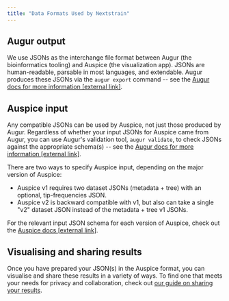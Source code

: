 ```yaml
---
title: "Data Formats Used by Nextstrain"
---
```

## Augur output

We use JSONs as the interchange file format between Augur (the bioinformatics tooling) and Auspice (the visualization app).
JSONs are human-readable, parsable in most languages, and extendable.
Augur produces these JSONs via the `augur export` command -- see the [Augur docs for more information [external link]](https://nextstrain-augur.readthedocs.io/en/stable/usage/cli/export.html).

## Auspice input

Any compatible JSONs can be used by Auspice, not just those produced by Augur. Regardless of whether your input JSONs for Auspice came from Augur, you can use Augur's validation tool, `augur validate`, to check JSONs against the appropriate schema(s) --  see the [Augur docs for more information [external link]](https://nextstrain-augur.readthedocs.io/en/stable/usage/cli/validate.html).

There are two ways to specify Auspice input, depending on the major version of Auspice:
- Auspice v1 requires two dataset JSONs (metadata + tree) with an optional, tip-frequencies JSON.
- Auspice v2 is backward compatible with v1, but also can take a single "v2" dataset JSON instead of the metadata + tree v1 JSONs.

For the relevant input JSON schema for each version of Auspice, check out the [Auspice docs [external link]](https://nextstrain.github.io/auspice/introduction/how-to-run#input-file-formats).

## Visualising and sharing results

Once you have prepared your JSON(s) in the Auspice format, you can visualise and share these results in a variety of ways. To find one that meets your needs for privacy and collaboration, check out [our guide on sharing your results](/docs/contributing/sharing-data).